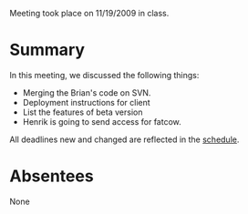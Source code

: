 Meeting took place on 11/19/2009 in class.

# Summary #

In this meeting, we discussed the following things:

  * Merging the Brian's code on SVN.
  * Deployment instructions for client
  * List the features of beta version
  * Henrik is going to send access for fatcow.

All deadlines new and changed are reflected in the [schedule](Schedule.md).

# Absentees #

None